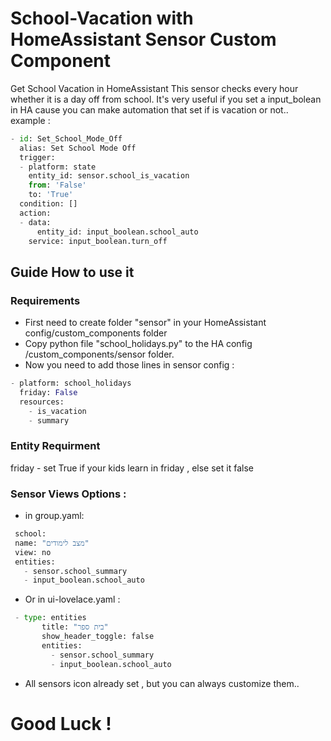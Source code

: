 # School-Vacation with HomeAssistant Sensor Custom Component
Get School Vacation in HomeAssistant
 This sensor checks every hour whether it is a day off from school.
It's very useful if you set a input_bolean in HA cause you can make automation that set if is vacation or not..
example :
```python
- id: Set_School_Mode_Off
  alias: Set School Mode Off
  trigger: 
  - platform: state
    entity_id: sensor.school_is_vacation
    from: 'False'
    to: 'True'
  condition: []
  action:
  - data:
      entity_id: input_boolean.school_auto
    service: input_boolean.turn_off
 ```
 ## Guide How to use it
       
### Requirements
 * First need to create folder "sensor" in your HomeAssistant config/custom_components folder
* Copy python file "school_holidays.py" to the HA config /custom_components/sensor folder.
* Now you need to add those lines in sensor config :
 ```python
 - platform: school_holidays
   friday: False
   resources:
     - is_vacation
     - summary
  ```
  
  ### Entity Requirment
  
  friday - set True if your kids learn in friday , else set it false 
  
  ### Sensor Views Options :
 * in group.yaml:
 ```python
  school:
  name: "מצב לימודים"
  view: no
  entities:
    - sensor.school_summary
    - input_boolean.school_auto 
 ```
 
 * Or in ui-lovelace.yaml :
 
 ```python
  - type: entities
        title: "בית ספר"
        show_header_toggle: false
        entities:
          - sensor.school_summary
          - input_boolean.school_auto  
 ```
 * All sensors icon already set , but you can always customize them..
 
 # Good Luck !
